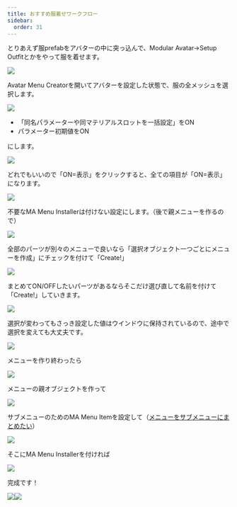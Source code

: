 ```yaml
---
title: おすすめ服着せワークフロー
sidebar:
  order: 31
---
```


とりあえず服prefabをアバターの中に突っ込んで、Modular Avatar→Setup Outfitとかをやって服を着せます。

![](../../../assets/imgs/wf1.png)

Avatar Menu Creatorを開いてアバターを設定した状態で、服の全メッシュを選択します。

![](../../../assets/imgs/wf2.png)

- 「同名パラメーターや同マテリアルスロットを一括設定」をON
- パラメーター初期値をON

にします。

![](../../../assets/imgs/wf3.png)

どれでもいいので「ON=表示」をクリックすると、全ての項目が「ON=表示」になります。

![](../../../assets/imgs/wf4.png)

不要なMA Menu Installerは付けない設定にします。（後で親メニューを作るので）

![](../../../assets/imgs/wf4_1.png)

全部のパーツが別々のメニューで良いなら「選択オブジェクト一つごとにメニューを作成」にチェックを付けて「Create!」

![](../../../assets/imgs/wf5.png)

まとめてON/OFFしたいパーツがあるならそこだけ選び直して名前を付けて「Create!」していきます。

![](../../../assets/imgs/wf6.png)

選択が変わってもさっき設定した値はウインドウに保持されているので、途中で選択を変えても大丈夫です。

![](../../../assets/imgs/wf7.png)

メニューを作り終わったら

![](../../../assets/imgs/wf8.png)

メニューの親オブジェクトを作って

![](../../../assets/imgs/wf9.png)

サブメニューのためのMA Menu Itemを設定して（[メニューをサブメニューにまとめたい](/guides/submenu)）

![](../../../assets/imgs/wf10.png)

そこにMA Menu Installerを付ければ

![](../../../assets/imgs/wf11.png)

完成です！

![](../../../assets/imgs/wf12.png)![](../../../assets/imgs/wf13.png)